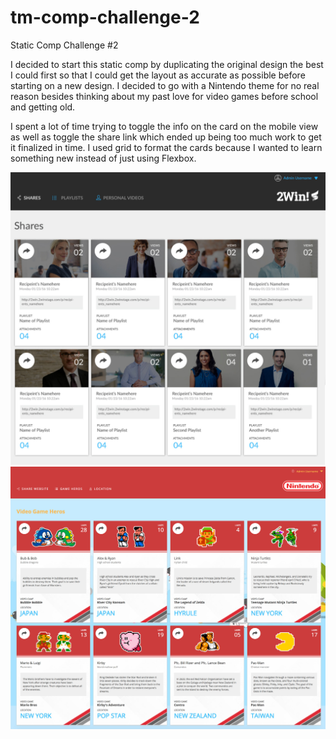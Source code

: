 # tm-comp-challenge-2
Static Comp Challenge #2

I decided to start this static comp by duplicating the original design the best I could first so that I could get the layout as accurate as possible before starting on a new design. I decided to go with a Nintendo theme for no real reason besides thinking about my past love for video games before school and getting old.

I spent a lot of time trying to toggle the info on the card on the mobile view as well as toggle the share link which ended up being too much work to get it finalized in time. I used grid to format the cards because I wanted to learn something new instead of just using Flexbox.

![static-comp-2-template](images/static-comp-2.jpg "Static Comp 2 Template")
![static-comp-2-redesign](images/static-comp-2-redesign.jpg "Static Comp 2 Redesign")
